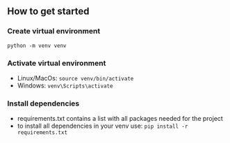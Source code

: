 ## How to get started
### Create virtual environment
`python -m venv venv`
### Activate virtual environment
- Linux/MacOs:
  `source venv/bin/activate`
- Windows:
  `venv\Scripts\activate`
### Install dependencies
- requirements.txt contains a list with all packages needed for the project
- to install all dependencies in your venv use:
  `pip install -r requirements.txt`
